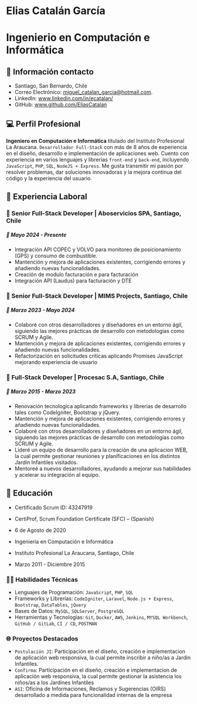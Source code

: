 # Elias Catalán García
# Ingenierio en Computación e Informática

## 📎 Información contacto 
- Santiago, San Bernardo, Chile
- Correo Electrónico: [miguel_catalan_garcia@hotmail.com](mailto:miguel_catalan_garcia@hotmail.com).
- LinkedIn: www.linkedin.com/in/ecatalan/
- GitHub: www.github.com/EliasCatalan

## 💻 Perfil Profesional

**Ingeniero en Computación e Informática** titulado del Instituto Profesional La Araucana. `Desarrollador Full-Stack` con más de 8 años de  experiencia en el diseño, desarrollo e implementación de aplicaciones web. Cuento con experiencia en varios lenguajes y librerias `front-end` y `back-end`, incluyendo `JavaScript`, `PHP`, `SQL`, `NodeJS + Express`. Me gusta transmitir mi pasión por resolver problemas, dar soluciones innovadoras y la mejora continua del código y la experiencia del usuario.

## 🏢 Experiencia Laboral
### 📌 Senior Full-Stack Developer | Aboservicios SPA, Santiago, Chile
##### 📅 Mayo 2024 - Presente 
- Integración API COPEC y VOLVO para monitoreo de posicionamiento (GPS) y consumo de combustible.
- Mantención y mejora de aplicaciones existentes, corrigiendo errores y añadiendo nuevas funcionalidades.
- Creación de modulo facturación e para facturación
- Integración API (Laudus) para facturación y DTE

### 📌 Senior Full-Stack Developer | MIMS Projects, Santiago, Chile
##### 📅 Marzo 2023 - Mayo 2024
- Colaboré con otros desarrolladores y diseñadores en un entorno ágil, siguiendo las mejores prácticas de desarrollo con metodologias como SCRUM y Agile.
- Mantención y mejora de aplicaciones existentes, corrigiendo errores y añadiendo nuevas funcionalidades.
- Refactorización en solicitudes críticas aplicando Promises JavaScript mejorando experiencia de usuario

### 📌 Full-Stack Developer | Procesac S.A, Santiago, Chile
##### 📅 Marzo 2015 - Marzo 2023
- Renovación tecnologica aplicando frameworks y librerias de desarrollo tales como CodeIgniter, Bootstrap y jQuery.
- Mantención y mejora de aplicaciones existentes, corrigiendo errores y añadiendo nuevas funcionalidades.
- Colaboré con otros desarrolladores y diseñadores en un entorno ágil, siguiendo las mejores prácticas de desarrollo con metodologias como SCRUM y Agile.
- Lideré un equipo de desarrollo para la creación de una aplicacion WEB, la cual permite gestionar reuniones y planificaciones en los distintos Jardin Infantiles visitados.
- Mentoreé a nuevos desarrolladores, ayudando a mejorar sus habilidades y acelerar su integración al equipo.

## 🏫 Educación

- Certificado Scrum ID: 43247919
- CertiProf, Scrum Foundation Certificate (SFC) – (Spanish)
- 6 de Agosto de 2020
  
- Ingenieria en Computación e Informática
- Instituto Profesional La Araucana, Santiago, Chile
- Marzo 2011 - Diciembre 2015


### 👨‍💻 Habilidades Técnicas
* Lenguajes de Programación: `JavaScript`, `PHP`, `SQL`
* Frameworks y Librerías: `CodeIgniter`, `Laravel`, `Node.js + Express`, `Bootstrap`, `DataTables`, `jQuery`
* Bases de Datos: `MySQL`, `SQLServer`, `PostgreSQL`
* Herramientas y Tecnologías: `Git`, `Docker`, `AWS`, `Jenkins`, `MYSQL Workbench`, `GitHub / GitLab`, `CI / CD`, `POSTMAN`

### 🌐 Proyectos Destacados
* `Postulación JI`: Participación en el diseño, creación e implementacion de aplicación web responsiva, la cual permite inscribir a niño/as a Jardin Infantiles.
* `Confirma`: Participación en el diseño, creación e implementacion de aplicación web responsiva, la cual permite gestionar la asistencia los niños/as a los Jardines Infantiles
* `ASI`: Oficina de Informaciones, Reclamos y Sugerencias (OIRS) desarrollado a medida para funcionalidad internas de la empresa
